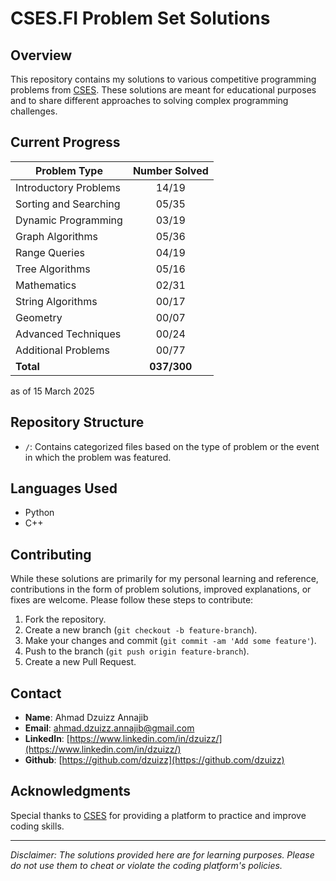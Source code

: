 # CSES.FI Problem Set Solutions

## Overview

This repository contains my solutions to various competitive programming problems from [CSES](https://cses.fi/). These solutions are meant for educational purposes and to share different approaches to solving complex programming challenges.

## Current Progress

| Problem Type          | Number Solved |
| --------------------- | :-----------: |
| Introductory Problems |     14/19     |
| Sorting and Searching |     05/35     |
| Dynamic Programming   |     03/19     |
| Graph Algorithms      |     05/36     |
| Range Queries         |     04/19     |
| Tree Algorithms       |     05/16     |
| Mathematics           |     02/31     |
| String Algorithms     |     00/17     |
| Geometry              |     00/07     |
| Advanced Techniques   |     00/24     |
| Additional Problems   |     00/77     |
| **Total**             |  **037/300**  |

as of 15 March 2025

## Repository Structure

- `/`: Contains categorized files based on the type of problem or the event in which the problem was featured.

## Languages Used

- Python
- C++

## Contributing

While these solutions are primarily for my personal learning and reference, contributions in the form of problem solutions, improved explanations, or fixes are welcome. Please follow these steps to contribute:

1. Fork the repository.
2. Create a new branch (`git checkout -b feature-branch`).
3. Make your changes and commit (`git commit -am 'Add some feature'`).
4. Push to the branch (`git push origin feature-branch`).
5. Create a new Pull Request.

## Contact

- **Name**: Ahmad Dzuizz Annajib
- **Email**: <ahmad.dzuizz.annajib@gmail.com>
- **LinkedIn**: [https://www.linkedin.com/in/dzuizz/](https://www.linkedin.com/in/dzuizz/)
- **Github**: [https://github.com/dzuizz](https://github.com/dzuizz)

## Acknowledgments

Special thanks to [CSES](https://cses.fi/) for providing a platform to practice and improve coding skills.

---

_Disclaimer: The solutions provided here are for learning purposes. Please do not use them to cheat or violate the coding platform's policies._
